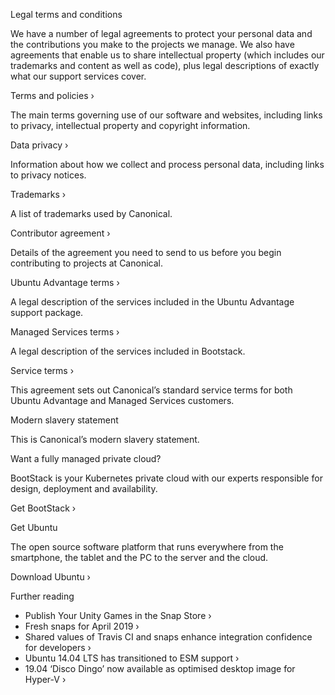 Legal terms and conditions

We have a number of legal agreements to protect your personal data and the contributions you make to the projects we manage. We also have agreements that enable us to share intellectual property (which includes our trademarks and content as well as code), plus legal descriptions of exactly what our support services cover.

Terms and policies ›

The main terms governing use of our software and websites, including links to privacy, intellectual property and copyright information.

Data privacy ›

Information about how we collect and process personal data, including links to privacy notices.

Trademarks ›

A list of trademarks used by Canonical.

Contributor agreement ›

Details of the agreement you need to send to us before you begin contributing to projects at Canonical.

Ubuntu Advantage terms ›

A legal description of the services included in the Ubuntu Advantage support package.

Managed Services terms ›

A legal description of the services included in Bootstack.

Service terms ›

This agreement sets out Canonical’s standard service terms for both Ubuntu Advantage and Managed Services customers.

Modern slavery statement

This is Canonical’s modern slavery statement.

Want a fully managed private cloud?

BootStack is your Kubernetes private cloud with our experts responsible for design, deployment and availability.

Get BootStack ›

Get Ubuntu

The open source software platform that runs everywhere from the smartphone, the tablet and the PC to the server and the cloud.

Download Ubuntu ›

Further reading

*   Publish Your Unity Games in the Snap Store ›
*   Fresh snaps for April 2019 ›
*   Shared values of Travis CI and snaps enhance integration confidence for developers ›
*   Ubuntu 14.04 LTS has transitioned to ESM support ›
*   19.04 ‘Disco Dingo’ now available as optimised desktop image for Hyper-V ›